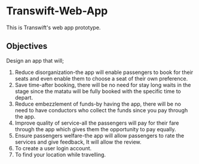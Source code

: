 # Transwift-Web-App
This is Transwift's web app prototype.
## Objectives
Design an app that will;
1.	Reduce disorganization-the app will enable passengers to book for their seats and even enable them to choose a seat of their own preference.
2.	Save time-after booking, there will be no need for stay long waits in the stage since the matatu will be fully booked with the specific time to depart.
3.	Reduce embezzlement of funds-by having the app, there will be no need to have conductors who collect the funds since you pay through the app.
4.	Improve quality of service-all the passengers will pay for their fare through the app which gives them the opportunity to pay equally.
5.	Ensure passengers welfare-the app will allow passengers to rate the services and give feedback, It will allow the review.
6.	To create a user login account. 
7.	To find your location while travelling.
